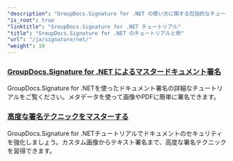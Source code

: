 ```yaml
---
"description": "GroupDocs.Signature for .NET の使い方に関する包括的なチュートリアルをご覧ください。分かりやすいステップバイステップのガイドで、デジタル署名の実装、ワークフローのカスタマイズ、ドキュメントのセキュリティ強化の方法を学びます。"
"is_root": true
"linktitle": "GroupDocs.Signature for .NET チュートリアル"
"title": "GroupDocs.Signature for .NET のチュートリアルと例"
"url": "/ja/signature/net/"
"weight": 10
---
```


### [GroupDocs.Signature for .NET によるマスタードキュメント署名](./master-document-signing/)
GroupDocs.Signature for .NETを使ったドキュメント署名の詳細なチュートリアルをご覧ください。メタデータを使って画像やPDFに簡単に署名できます。
### [高度な署名テクニックをマスターする](./master-advanced-sign-techniques/)
GroupDocs.Signature for .NETチュートリアルでドキュメントのセキュリティを強化しましょう。カスタム画像からテキスト署名まで、高度な署名テクニックを習得できます。